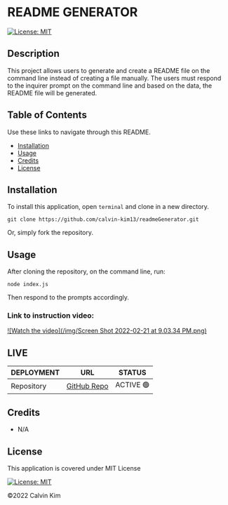 # README GENERATOR
[![License: MIT](https://img.shields.io/badge/License-MIT-blue.svg)](https://opensource.org/licenses/MIT)

## Description

This project allows users to generate and create a README file on the command line instead of creating a file manually. The users must respond to the inquirer prompt on the command line and based on the data, the README file will be generated.


## Table of Contents

Use these links to navigate through this README.

- [Installation](#installation)
- [Usage](#usage)
- [Credits](#credits)
- [License](#license)

## Installation

To install this application, open `terminal` and clone in a new directory.
 
    git clone https://github.com/calvin-kim13/readmeGenerator.git

Or, simply fork the repository.

## Usage

After cloning the repository, on the command line, run:

    node index.js

Then respond to the prompts accordingly.

### Link to instruction video:
[![Watch the video](/img/Screen Shot 2022-02-21 at 9.03.34 PM.png)](https://www.youtube.com/watch?v=1D4Ew4VsIr0&list=PLPdVLNElkLqdkJ6MO1l6FyNAu1lVDLa_Y&index=5)

## LIVE
| DEPLOYMENT | URL | STATUS |
| ---------- | --- | ------ |
| Repository  | [GitHub Repo](https://github.com/calvin-kim13/readmeGenerator ) |  ACTIVE 🟢   |

## Credits

- N/A

## License

This application is covered under MIT License    

[![License: MIT](https://img.shields.io/badge/License-MIT-blue.svg)](https://opensource.org/licenses/MIT)

©2022 Calvin Kim

